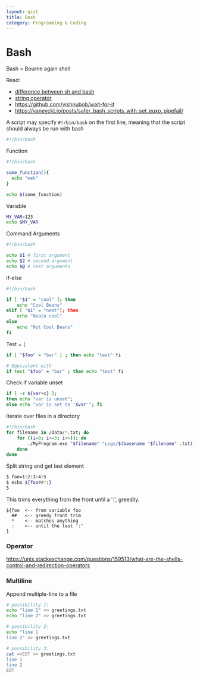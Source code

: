 ```yaml
---
layout: gist
title: Bash
category: Programming & Coding
---
```


# Bash

Bash = Bourne again shell

Read:
- [difference between sh and bash](https://stackoverflow.com/questions/5725296/difference-between-sh-and-bash)
- [string operator](https://www.linuxjournal.com/article/8919)
- <https://github.com/vishnubob/wait-for-it>
- <https://vaneyckt.io/posts/safer_bash_scripts_with_set_euxo_pipefail/>

A script may specify `#!/bin/bash` on the first line, meaning that the script should always be run with bash
```bash
#!/bin/bash
```

Function
```bash
#!/bin/bash

some_function(){
  echo "meh"
}

echo $(some_function)
```

Variable
```bash
MY_VAR=123
echo $MY_VAR
```

Command Arguments
```bash
#!/bin/bash

echo $1 # first argument
echo $2 # second argument
echo $@ # rest arguments
```

if-else
```bash
#!/bin/bash

if [ "$1" = "cool" ]; then
    echo "Cool Beans"
elif [ "$1" = "neat"]; then
    echo "Neato cool"
else
    echo "Not Cool Beans"
fi
```


Test = `[`
```bash
if [ "$foo" = "bar" ] ; then echo "test" fi

# Equivalent with
if test "$foo" = "bar" ; then echo "test" fi
```

Check if variable unset
```bash
if [ -z ${var+x} ];
then echo "var is unset";
else echo "var is set to '$var'"; fi
```

Iterate over files in a directory
```bash
#!/bin/bash
for filename in /Data/*.txt; do
    for ((i=0; i<=3; i++)); do
        ./MyProgram.exe "$filename" "Logs/$(basename "$filename" .txt)_Log$i.txt"
    done
done
```

Split string and get last element
```bash
$ foo=1:2:3:4:5
$ echo ${foo##*:}
5
```

This trims everything from the front until a ':', greedily.
```
${foo  <-- from variable foo
  ##   <-- greedy front trim
  *    <-- matches anything
  :    <-- until the last ':'
}
```

### Operator

<https://unix.stackexchange.com/questions/159513/what-are-the-shells-control-and-redirection-operators>


### Multiline

Append multiple-line to a file
```bash
# possibility 1:
echo "line 1" >> greetings.txt
echo "line 2" >> greetings.txt

# possibility 2:
echo "line 1
line 2" >> greetings.txt

# possibility 3:
cat <<EOT >> greetings.txt
line 1
line 2
EOT
```
